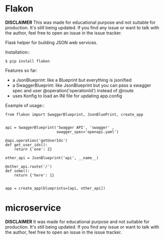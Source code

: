 Flakon
======

**DISCLAIMER** This was made for educational
purpose and not suitable for production. It's still being updated.
If you find any issue or want to talk with the author, feel free to
open an issue in the issue tracker.

Flask helper for building JSON web services.

Installation::

    $ pip install flakon


Features so far:

- a JsonBlueprint: like a Blueprint but everything is jsonified
- a SwaggerBlueprint: like JsonBlueprint but you can pass a swagger spec
  and user @operation('operationId') instead of @route
- uses Konfig to load an INI file for updating app.config


Example of usage::

    from flakon import SwaggerBlueprint, JsonBluePrint, create_app


    api = SwaggerBlueprint('Swagger API', 'swagger' ,
                           swagger_spec='openapi.yaml')

    @api.operation('getUserIds')
    def get_user_ids():
        return {'one': 2}

    other_api = JsonBlueprint('api', __name__)

    @other_api.route('/')
    def some():
        return {'here': 1}


    app = create_app(blueprints=[api, other_api])


microservice
============

**DISCLAIMER** It was made for educational
purpose and not suitable for production. It's still being updated.
If you find any issue or want to talk with the author, feel free to
open an issue in the issue tracker.
